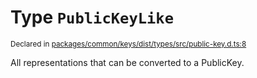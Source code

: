 # Type `PublicKeyLike`
<sub>Declared in [packages/common/keys/dist/types/src/public-key.d.ts:8]()</sub>


All representations that can be converted to a PublicKey.



